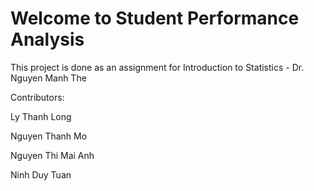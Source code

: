 # Welcome to Student Performance Analysis

This project is done as an assignment for Introduction to Statistics - Dr. Nguyen Manh The

Contributors:

Ly Thanh Long

Nguyen Thanh Mo

Nguyen Thi Mai Anh

Ninh Duy Tuan
